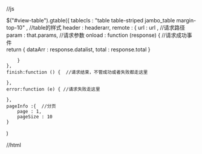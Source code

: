 
//js 

$("#view-table").gtable({
	tablecls : "table table-striped jambo_table margin-top-10" ,  //table的样式
	header : headerarr,
	remote : {
		url :  url ,         //请求路径
		param : that.params, //请求参数
		onload : function (response) {   //请求成功事件		
			return {
				dataArr : response.datalist,
				total :  response.total
			}
			
		}
	},
	finish:function () {  //请求结束，不管成功或者失败都走这里
		
	},
	error:function (e) { //请求失败走这里
		
	},
	pageInfo :{  //分页
		page : 1, 
		pageSize : 10
	}
)

//html
<div class = "gtable" id="view-table" ></div>
